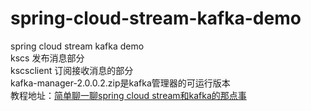 # spring-cloud-stream-kafka-demo
spring cloud stream kafka demo<br/>
kscs 发布消息部分<br/>
kscsclient 订阅接收消息的部分<br/>
kafka-manager-2.0.0.2.zip是kafka管理器的可运行版本<br/>
教程地址：[简单聊一聊spring cloud stream和kafka的那点事](https://zhuanlan.zhihu.com/p/89204105)
